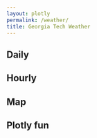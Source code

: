 ```yaml
---
layout: plotly
permalink: /weather/
title: Georgia Tech Weather
---
```


## Daily

<script type='text/javascript' src='https://darksky.net/widget/default/33.776,-84.3988/us12/en.js?width=100%&height=350&title=Georgia Tech&textColor=333333&bgColor=transparent&transparency=true&skyColor=undefined&fontFamily=Default&customFont=&units=us&htColor=333333&ltColor=878787&displaySum=yes&displayHeader=yes'></script>

## Hourly

<script type='text/javascript' src='https://darksky.net/widget/graph-bar/33.776,-84.3988/us12/en.js?width=100%&height=350&title=Full Forecast&textColor=333333&bgColor=transparent&transparency=true&skyColor=undefined&fontFamily=Default&customFont=&units=us&timeColor=333333&tempColor=333333&currentDetailsOption=true'></script>

<script type='text/javascript' src='https://darksky.net/widget/graph/33.776,-84.3988/us12/en.js?width=100%&height=350&title=Full Forecast&textColor=333333&bgColor=transparent&transparency=true&fontFamily=Default&customFont=&units=us&graph=temperature_graph&timeColor=333333&tempColor=333333&lineColor=333333&markerColor=333333'></script>

<script type='text/javascript' src='https://darksky.net/widget/graph/33.776,-84.3988/us12/en.js?width=100%&height=350&title=Full Forecast&textColor=333333&bgColor=transparent&transparency=true&fontFamily=Default&customFont=&units=us&graph=precip_graph&timeColor=333333&tempColor=333333&lineColor=333333&markerColor=333333'></script>

## Map
<script src='https://darksky.net/map-embed/@temperature,33.776,-84.3988,8.js?embed=true&timeControl=true&fieldControl=true&defaultField=temperature&defaultUnits=_f'></script>

## Plotly fun

<div id="tester" style="width:90%;height:250px;">

<script>
  TESTER = document.getElementById('tester');

  Plotly.plot( TESTER, [{
      x: [1, 2, 3, 4, 5],
      y: [1, 2, 4, 8, 16] }], { 
      margin: { t: 0 } }, {showSendToCloud:true} );

  /* Current Plotly.js version */
  console.log( Plotly.BUILD );
</script>


</div>
<div id="myDiv">
  <script>
    var data = [{
    type:'scattermapbox',
    lat:['45.5017'],
    lon:['-73.5673'],
    mode:'markers',
    marker: {
      size:14
    },
    text:['Montreal']
    }]

  var layout = {
    autosize: true,
    hovermode:'closest',
    mapbox: {
      bearing:0,
      center: {
        lat:45,
        lon:-73
      },
      pitch:0,
      zoom:5,
      style:open-street-map
    },
  }

  //Plotly.setPlotConfig({
 //   mapboxAccessToken: 'pk.eyJ1IjoiZXRwaW5hcmQiLCJhIjoiY2luMHIzdHE0MGFxNXVubTRxczZ2YmUxaCJ9.hwWZful0U2CQxit4ItNsiQ'
  //})

  Plotly.plot('myDiv', data, layout, {showSendToCloud: true})
  </script>
</div>




